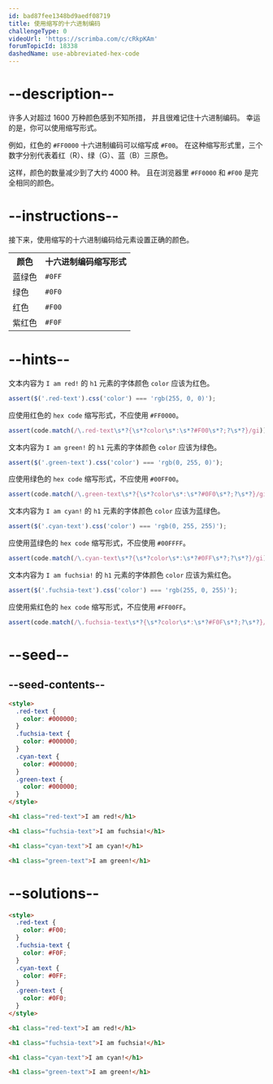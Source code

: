 ```yaml
---
id: bad87fee1348bd9aedf08719
title: 使用缩写的十六进制编码
challengeType: 0
videoUrl: 'https://scrimba.com/c/cRkpKAm'
forumTopicId: 18338
dashedName: use-abbreviated-hex-code
---
```


# --description--

许多人对超过 1600 万种颜色感到不知所措， 并且很难记住十六进制编码。 幸运的是，你可以使用缩写形式。

例如，红色的 `#FF0000` 十六进制编码可以缩写成 `#F00`。 在这种缩写形式里，三个数字分别代表着红（R）、绿（G）、蓝（B）三原色。

这样，颜色的数量减少到了大约 4000 种。 且在浏览器里 `#FF0000` 和 `#F00` 是完全相同的颜色。

# --instructions--

接下来，使用缩写的十六进制编码给元素设置正确的颜色。

<table class='table table-striped'><tbody><tr><th>颜色</th><th>十六进制编码缩写形式</th></tr><tr><td>蓝绿色</td><td><code>#0FF</code></td></tr><tr><td>绿色</td><td><code>#0F0</code></td></tr><tr><td>红色</td><td><code>#F00</code></td></tr><tr><td>紫红色</td><td><code>#F0F</code></td></tr></tbody></table>

# --hints--

文本内容为 `I am red!` 的 `h1` 元素的字体颜色 `color` 应该为红色。

```js
assert($('.red-text').css('color') === 'rgb(255, 0, 0)');
```

应使用红色的 `hex code` 缩写形式，不应使用 `#FF0000`。

```js
assert(code.match(/\.red-text\s*?{\s*?color\s*:\s*?#F00\s*?;?\s*?}/gi));
```

文本内容为 `I am green!` 的 `h1` 元素的字体颜色 `color` 应该为绿色。

```js
assert($('.green-text').css('color') === 'rgb(0, 255, 0)');
```

应使用绿色的 `hex code` 缩写形式，不应使用 `#00FF00`。

```js
assert(code.match(/\.green-text\s*?{\s*?color\s*:\s*?#0F0\s*?;?\s*?}/gi));
```

文本内容为 `I am cyan!` 的 `h1` 元素的字体颜色 `color` 应该为蓝绿色。

```js
assert($('.cyan-text').css('color') === 'rgb(0, 255, 255)');
```

应使用蓝绿色的 `hex code` 缩写形式，不应使用 `#00FFFF`。

```js
assert(code.match(/\.cyan-text\s*?{\s*?color\s*:\s*?#0FF\s*?;?\s*?}/gi));
```

文本内容为 `I am fuchsia!` 的 `h1` 元素的字体颜色 `color` 应该为紫红色。

```js
assert($('.fuchsia-text').css('color') === 'rgb(255, 0, 255)');
```

应使用紫红色的 `hex code` 缩写形式，不应使用 `#FF00FF`。

```js
assert(code.match(/\.fuchsia-text\s*?{\s*?color\s*:\s*?#F0F\s*?;?\s*?}/gi));
```

# --seed--

## --seed-contents--

```html
<style>
  .red-text {
    color: #000000;
  }
  .fuchsia-text {
    color: #000000;
  }
  .cyan-text {
    color: #000000;
  }
  .green-text {
    color: #000000;
  }
</style>

<h1 class="red-text">I am red!</h1>

<h1 class="fuchsia-text">I am fuchsia!</h1>

<h1 class="cyan-text">I am cyan!</h1>

<h1 class="green-text">I am green!</h1>
```

# --solutions--

```html
<style>
  .red-text {
    color: #F00;
  }
  .fuchsia-text {
    color: #F0F;
  }
  .cyan-text {
    color: #0FF;
  }
  .green-text {
    color: #0F0;
  }
</style>

<h1 class="red-text">I am red!</h1>

<h1 class="fuchsia-text">I am fuchsia!</h1>

<h1 class="cyan-text">I am cyan!</h1>

<h1 class="green-text">I am green!</h1>
```
